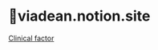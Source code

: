 # :ocean:viadean.notion.site
[Clinical factor](https://viadean.notion.site/Clinical-factor-1451ae7b9a328027a379dc923b9ea969)
